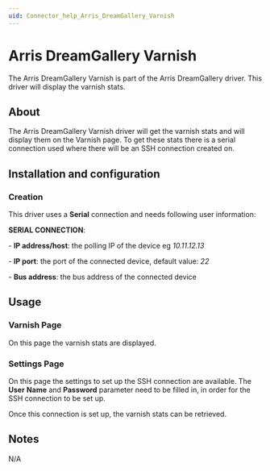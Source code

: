 ```yaml
---
uid: Connector_help_Arris_DreamGallery_Varnish
---
```


# Arris DreamGallery Varnish

The Arris DreamGallery Varnish is part of the Arris DreamGallery driver. This driver will display the varnish stats.

## About

The Arris DreamGallery Varnish driver will get the varnish stats and will display them on the Varnish page. To get these stats there is a serial connection used where there will be an SSH connection created on.

## Installation and configuration

### Creation

This driver uses a **Serial** connection and needs following user information:

**SERIAL CONNECTION**:

\- **IP address/host**: the polling IP of the device eg *10.11.12.13*

\- **IP port**: the port of the connected device, default value: *22*

\- **Bus address**: the bus address of the connected device

## Usage

### Varnish Page

On this page the varnish stats are displayed.

### Settings Page

On this page the settings to set up the SSH connection are available. The **User** **Name** and **Password** parameter need to be filled in, in order for the SSH connection to be set up.

Once this connection is set up, the varnish stats can be retrieved.

## Notes

N/A
